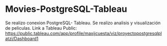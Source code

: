 # Movies-PostgreSQL-Tableau

Se realizo conexion PostgreSQL- Tableau.
Se realizo analisis y visualización de peliculas.
Link a Tableau Public: https://public.tableau.com/app/profile/maxijcuesta/viz/proyectopostgresqlplatzi/Dashboard1
